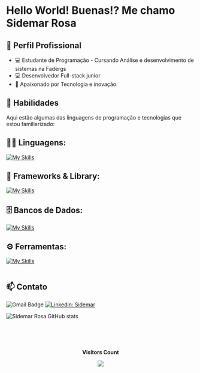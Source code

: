 #  Hello World! Buenas!? Me chamo Sidemar Rosa

## 💼 Perfil Profissional

- 💻 Estudante de Programação - Cursando Análise e desenvolvimento de sistemas na Fadergs
- 💻 Desenvolvedor Full-stack junior
- 🌱 Apaixonado por Tecnologia e inovação.

## 🚀 Habilidades

Aqui estão algumas das linguagens de programação e tecnologias que estou familiarizado:

## 👨‍💻 Linguagens: 
[![My Skills](https://skillicons.dev/icons?i=java,php,javascript,nodejs)](https://skillicons.dev)

## 🧰 Frameworks & Library: 
[![My Skills](https://skillicons.dev/icons?i=angular,laravel,react,jquery,spring,tailwind,bootstrap)](https://skillicons.dev)

## 🗄️ Bancos de Dados: 
[![My Skills](https://skillicons.dev/icons?i=mysql,postgres)](https://skillicons.dev)
## ⚙️ Ferramentas:
[![My Skills](https://skillicons.dev/icons?i=git,github,vscode,eclipse,notion,docker,npm,idea,stackoverflow,figma,wordpress)](https://skillicons.dev)<br><br>

## 📫 Contato

![Gmail Badge](https://img.shields.io/badge/-sidemarrosa25@gmail.com-006bed?style=flat-square&logo=Gmail&logoColor=white&link=mailto:sidemarrosa25@gmail.com)
[![Linkedin: Sidemar](https://img.shields.io/badge/-Sidemar-blue?style=flat-square&logo=Linkedin&logoColor=white&link=https://www.linkedin.com/in/devellenias/)](https://www.linkedin.com/in/sidemar-rosa)
<br>

![Sidemar Rosa GitHub stats](https://github-readme-stats.vercel.app/api?username=SidemarRosa&show_icons=true&theme=dark) <br><br>
<br>
<div align="center">
<br><p align="centre"><b>Visitors Count</b></p>  
<p align="center"><img align="center" src="https://profile-counter.glitch.me/{SidemarRosa}/count.svg" /></p> 
<br>
</div>
